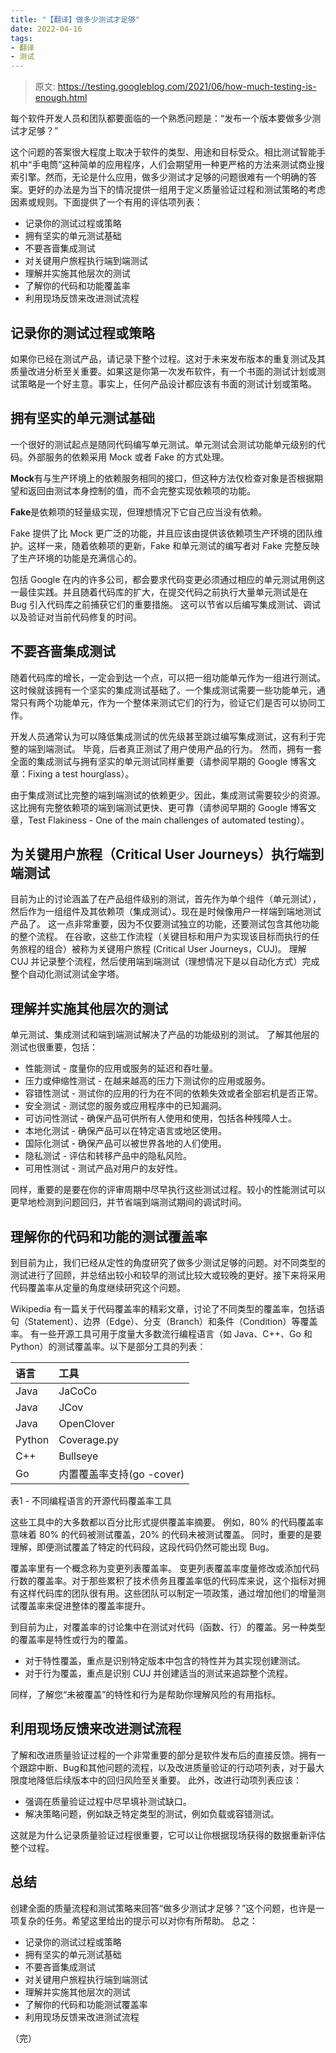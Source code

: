 ```yaml
---
title: "【翻译】做多少测试才足够"
date: 2022-04-16
tags:
- 翻译
- 测试
---
```


> 原文: <https://testing.googleblog.com/2021/06/how-much-testing-is-enough.html>

每个软件开发人员和团队都要面临的一个熟悉问题是：“发布一个版本要做多少测试才足够？”

这个问题的答案很大程度上取决于软件的类型、用途和目标受众。相比测试智能手机中“手电筒”这种简单的应用程序，人们会期望用一种更严格的方法来测试商业搜索引擎。然而，无论是什么应用，做多少测试才足够的问题很难有一个明确的答案。更好的办法是为当下的情况提供一组用于定义质量验证过程和测试策略的考虑因素或规则。下面提供了一个有用的评估项列表：

- 记录你的测试过程或策略
- 拥有坚实的单元测试基础
- 不要吝啬集成测试
- 对关键用户旅程执行端到端测试
- 理解并实施其他层次的测试
- 了解你的代码和功能覆盖率
- 利用现场反馈来改进测试流程

## 记录你的测试过程或策略

如果你已经在测试产品，请记录下整个过程。这对于未来发布版本的重复测试及其质量改进分析至关重要。如果这是你第一次发布软件，有一个书面的测试计划或测试策略是一个好主意。事实上，任何产品设计都应该有书面的测试计划或策略。

## 拥有坚实的单元测试基础

一个很好的测试起点是随同代码编写单元测试。单元测试会测试功能单元级别的代码。外部服务的依赖采用 Mock 或者 Fake 的方式处理。

**Mock**有与生产环境上的依赖服务相同的接口，但这种方法仅检查对象是否根据期望和返回由测试本身控制的值，而不会完整实现依赖项的功能。

**Fake**是依赖项的轻量级实现，但理想情况下它自己应当没有依赖。

Fake 提供了比 Mock 更广泛的功能，并且应该由提供该依赖项生产环境的团队维护。这样一来，随着依赖项的更新，Fake 和单元测试的编写者对 Fake 完整反映了生产环境的功能是充满信心的。

包括 Google 在内的许多公司，都会要求代码变更必须通过相应的单元测试用例这一最佳实践。并且随着代码库的扩大，在提交代码之前执行大量单元测试是在 Bug 引入代码库之前捕获它们的重要措施。 这可以节省以后编写集成测试、调试以及验证对当前代码修复的时间。

## 不要吝啬集成测试

随着代码库的增长，一定会到达一个点，可以把一组功能单元作为一组进行测试。这时候就该拥有一个坚实的集成测试基础了。一个集成测试需要一些功能单元，通常只有两个功能单元，作为一个整体来测试它们的行为，验证它们是否可以协同工作。

开发人员通常认为可以降低集成测试的优先级甚至跳过编写集成测试，这有利于完整的端到端测试。 毕竟，后者真正测试了用户使用产品的行为。 然而，拥有一套全面的集成测试与拥有坚实的单元测试同样重要（请参阅早期的 Google 博客文章：Fixing a test hourglass）。

由于集成测试比完整的端到端测试的依赖更少。因此，集成测试需要较少的资源。这比拥有完整依赖项的端到端测试更快、更可靠（请参阅早期的 Google 博客文章，Test Flakiness - One of the main challenges of automated testing）。

## 为关键用户旅程（Critical User Journeys）执行端到端测试

目前为止的讨论涵盖了在产品组件级别的测试，首先作为单个组件（单元测试），然后作为一组组件及其依赖项（集成测试）。现在是时候像用户一样端到端地测试产品了。 这一点非常重要，因为不仅要测试独立的功能，还要测试包含其他功能的整个流程。 在谷歌，这些工作流程（关键目标和用户为实现该目标而执行的任务旅程的组合）被称为关键用户旅程 (Critical User Journeys，CUJ)。 理解 CUJ 并记录整个流程，然后使用端到端测试（理想情况下是以自动化方式）完成整个自动化测试测试金字塔。

## 理解并实施其他层次的测试

单元测试、集成测试和端到端测试解决了产品的功能级别的测试。 了解其他层的测试也很重要，包括：

- 性能测试 - 度量你的应用或服务的延迟和吞吐量。
- 压力或伸缩性测试 - 在越来越高的压力下测试你的应用或服务。
- 容错性测试 - 测试你的应用的行为在不同的依赖失效或者全部宕机是否正常。
- 安全测试 - 测试您的服务或应用程序中的已知漏洞。
- 可访问性测试 - 确保产品可供所有人使用和使用，包括各种残障人士。
- 本地化测试 - 确保产品可以在特定语言或地区使用。
- 国际化测试 - 确保产品可以被世界各地的人们使用。
- 隐私测试 - 评估和转移产品中的隐私风险。
- 可用性测试 - 测试产品对用户的友好性。

同样，重要的是要在你的评审周期中尽早执行这些测试过程。较小的性能测试可以更早地检测到问题回归，并节省端到端测试期间的调试时间。

## 理解你的代码和功能的测试覆盖率

到目前为止，我们已经从定性的角度研究了做多少测试足够的问题。对不同类型的测试进行了回顾，并总结出较小和较早的测试比较大或较晚的更好。接下来将采用代码覆盖率从定量的角度继续研究这个问题。

Wikipedia 有一篇关于代码覆盖率的精彩文章，讨论了不同类型的覆盖率，包括语句（Statement）、边界（Edge）、分支（Branch）和条件（Condition）等覆盖率。 有一些开源工具可用于度量大多数流行编程语言（如 Java、C++、Go 和 Python）的测试覆盖率。以下是部分工具的列表：

| 语言   | 工具                      |
| :----- | :------------------------ |
| Java   | JaCoCo                    |
| Java   | JCov                      |
| Java   | OpenClover                |
| Python | Coverage.py               |
| C++    | Bullseye                  |
| Go     | 内置覆盖率支持(go -cover) |

表1 - 不同编程语言的开源代码覆盖率工具

这些工具中的大多数都以百分比形式提供覆盖率摘要。 例如，80% 的代码覆盖率意味着 80% 的代码被测试覆盖，20% 的代码未被测试覆盖。 同时，重要的是要理解，即便测试覆盖了特定的代码段，这段代码仍然可能出现 Bug。

覆盖率里有一个概念称为变更列表覆盖率。 变更列表覆盖率度量修改或添加代码行数的覆盖率。对于那些累积了技术债务且覆盖率低的代码库来说，这个指标对拥有这样代码库的团队很有用。这些团队可以制定一项政策，通过增加他们的增量测试覆盖率来促进整体的覆盖率提升。

到目前为止，对覆盖率的讨论集中在测试对代码（函数、行）的覆盖。另一种类型的覆盖率是特性或行为的覆盖。

- 对于特性覆盖，重点是识别特定版本中包含的特性并为其实现创建测试。
- 对于行为覆盖，重点是识别 CUJ 并创建适当的测试来追踪整个流程。

同样，了解您“未被覆盖”的特性和行为是帮助你理解风险的有用指标。

## 利用现场反馈来改进测试流程

了解和改进质量验证过程的一个非常重要的部分是软件发布后的直接反馈。拥有一个跟踪中断、Bug和其他问题的流程，以及改进质量验证的行动项列表，对于最大限度地降低后续版本中的回归风险至关重要。
此外，改进行动项列表应该：

- 强调在质量验证过程中尽早填补测试缺口。
- 解决策略问题，例如缺乏特定类型的测试，例如负载或容错测试。

这就是为什么记录质量验证过程很重要，它可以让你根据现场获得的数据重新评估整个过程。

## 总结

创建全面的质量流程和测试策略来回答“做多少测试才足够？”这个问题，也许是一项复杂的任务。希望这里给出的提示可以对你有所帮助。 总之：

- 记录你的测试过程或策略
- 拥有坚实的单元测试基础
- 不要吝啬集成测试
- 对关键用户旅程执行端到端测试
- 理解并实施其他层次的测试
- 了解你的代码和功能测试覆盖率
- 利用现场反馈来改进测试流程

（完）
